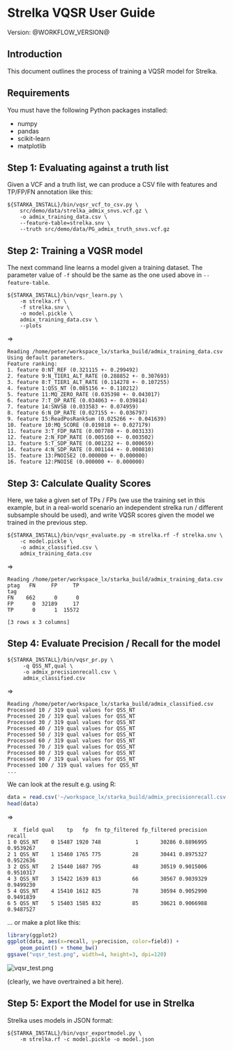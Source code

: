 <link rel='stylesheet' href='userGuide.css' />

Strelka VQSR User Guide
=======================

Version: @WORKFLOW_VERSION@

<script src="tableOfContents.js"></script>

## Introduction

This document outlines the process of training a VQSR model for Strelka.

## Requirements

You must have the following Python packages installed:

* numpy
* pandas
* scikit-learn
* matplotlib

## Step 1: Evaluating against a truth list

Given a VCF and a truth list, we can produce a CSV file with features and
TP/FP/FN annotation like this:

```
${STARKA_INSTALL}/bin/vqsr_vcf_to_csv.py \
    src/demo/data/strelka_admix_snvs.vcf.gz \
    -o admix_training_data.csv \
    --feature-table=strelka.snv \
    --truth src/demo/data/PG_admix_truth_snvs.vcf.gz
```

## Step 2: Training a VQSR model

The next command line learns a model given a training dataset. The parameter
value of `-f` should be the same as the one used above in `--feature-table`.

```
${STARKA_INSTALL}/bin/vqsr_learn.py \
    -m strelka.rf \
    -f strelka.snv \
    -o model.pickle \
    admix_training_data.csv \
    --plots
```

=>

```
Reading /home/peter/workspace_lx/starka_build/admix_training_data.csv
Using default parameters.
Feature ranking:
1. feature 0:NT_REF (0.321115 +- 0.299492)
2. feature 9:N_TIER1_ALT_RATE (0.288852 +- 0.307693)
3. feature 8:T_TIER1_ALT_RATE (0.114278 +- 0.107255)
4. feature 1:QSS_NT (0.085156 +- 0.110212)
5. feature 11:MQ_ZERO_RATE (0.035398 +- 0.043017)
6. feature 7:T_DP_RATE (0.034063 +- 0.039814)
7. feature 14:SNVSB (0.033583 +- 0.074959)
8. feature 6:N_DP_RATE (0.027155 +- 0.036797)
9. feature 15:ReadPosRankSum (0.025266 +- 0.041639)
10. feature 10:MQ_SCORE (0.019818 +- 0.027179)
11. feature 3:T_FDP_RATE (0.007780 +- 0.003133)
12. feature 2:N_FDP_RATE (0.005160 +- 0.003502)
13. feature 5:T_SDP_RATE (0.001232 +- 0.000659)
14. feature 4:N_SDP_RATE (0.001144 +- 0.000810)
15. feature 13:PNOISE2 (0.000000 +- 0.000000)
16. feature 12:PNOISE (0.000000 +- 0.000000)
```

## Step 3: Calculate Quality Scores

Here, we take a given set of TPs / FPs (we use the training set in this example,
but in a real-world scenario an independent strelka run / different subsample
should be used), and write VQSR scores given the model we trained in the
previous step.

```
${STARKA_INSTALL}/bin/vqsr_evaluate.py -m strelka.rf -f strelka.snv \
    -c model.pickle \
    -o admix_classified.csv \
    admix_training_data.csv
```

=>

```
Reading /home/peter/workspace_lx/starka_build/admix_training_data.csv
ptag   FN     FP     TP
tag
FN    662      0      0
FP      0  32189     17
TP      0      1  15572

[3 rows x 3 columns]
```

## Step 4: Evaluate Precision / Recall for the model

```
${STARKA_INSTALL}/bin/vqsr_pr.py \
     -q QSS_NT,qual \
     -o admix_precisionrecall.csv \
     admix_classified.csv
```

=>

```
Reading /home/peter/workspace_lx/starka_build/admix_classified.csv
Processed 10 / 319 qual values for QSS_NT
Processed 20 / 319 qual values for QSS_NT
Processed 30 / 319 qual values for QSS_NT
Processed 40 / 319 qual values for QSS_NT
Processed 50 / 319 qual values for QSS_NT
Processed 60 / 319 qual values for QSS_NT
Processed 70 / 319 qual values for QSS_NT
Processed 80 / 319 qual values for QSS_NT
Processed 90 / 319 qual values for QSS_NT
Processed 100 / 319 qual values for QSS_NT
...
```

We can look at the result e.g. using R:

```R
data = read.csv('~/workspace_lx/starka_build/admix_precisionrecall.csv')
head(data)
```

=>

```
  X  field qual    tp   fp  fn tp_filtered fp_filtered precision    recall
1 0 QSS_NT    0 15487 1920 748           1       30286 0.8896995 0.9539267
2 1 QSS_NT    1 15460 1765 775          28       30441 0.8975327 0.9522636
3 2 QSS_NT    2 15440 1687 795          48       30519 0.9015006 0.9510317
4 3 QSS_NT    3 15422 1639 813          66       30567 0.9039329 0.9499230
5 4 QSS_NT    4 15410 1612 825          78       30594 0.9052990 0.9491839
6 5 QSS_NT    5 15403 1585 832          85       30621 0.9066988 0.9487527
```

... or make a plot like this:

```R
library(ggplot2)
ggplot(data, aes(x=recall, y=precision, color=field)) +
    geom_point() + theme_bw()
ggsave("vqsr_test.png", width=4, height=3, dpi=120)
```

![vqsr_test.png](vqsr_test.png)

(clearly, we have overtrained a bit here).

## Step 5: Export the Model for use in Strelka

Strelka uses models in JSON format:

```
${STARKA_INSTALL}/bin/vqsr_exportmodel.py \
    -m strelka.rf -c model.pickle -o model.json
```

